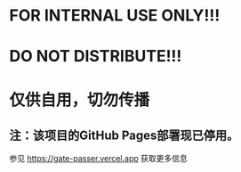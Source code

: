 # FOR INTERNAL USE ONLY!!!
# DO NOT DISTRIBUTE!!!

# 仅供自用，切勿传播

## 注：该项目的GitHub Pages部署现已停用。

参见 https://gate-passer.vercel.app 获取更多信息
